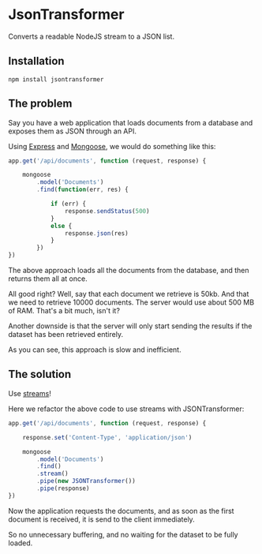 JsonTransformer
===============

Converts a readable NodeJS stream to a JSON list.

## Installation

    npm install jsontransformer


## The problem

Say you have a web application that loads documents from a database and
exposes them as JSON through an API.

Using [Express](http://mongoosejs.com/) and
[Mongoose](http://mongoosejs.com/), we would do something like this:

```js
app.get('/api/documents', function (request, response) {

    mongoose
        .model('Documents')
        .find(function(err, res) {

            if (err) {
                response.sendStatus(500)
            }
            else {
                response.json(res)
            }
        })
})
```

The above approach loads all the documents from the database, and then returns
them all at once.

All good right?  Well, say that each document we retrieve is 50kb.  And that
we need to retrieve 10000 documents. The server would use about 500 MB of RAM. 
That's a bit much, isn't it?

Another downside is that the server will only start sending the results if the
dataset has been retrieved entirely.

As you can see, this approach is slow and inefficient.


## The solution

Use [streams](nodejs.org/api/stream.html)!

Here we refactor the above code to use streams with JSONTransformer:

```js
app.get('/api/documents', function (request, response) {

    response.set('Content-Type', 'application/json')

    mongoose
        .model('Documents')
        .find()
        .stream()
        .pipe(new JSONTransformer())
        .pipe(response)
})
```

Now the application requests the documents, and as soon as the first document
is received, it is send to the client immediately.

So no unnecessary buffering, and no waiting for the dataset to be fully
loaded.
